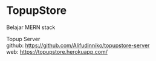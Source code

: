 # TopupStore

Belajar MERN stack

Topup Server 
<br/>
github: https://github.com/Alifudinniko/topupstore-server
<br/>
web: https://topupstore.herokuapp.com/
